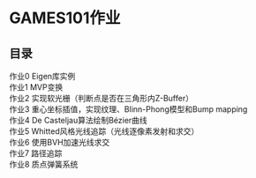# GAMES101作业
## 目录
作业0 Eigen库实例  
作业1 MVP变换  
作业2 实现软光栅（判断点是否在三角形内Z-Buffer）  
作业3 重心坐标插值，实现纹理、Blinn-Phong模型和Bump mapping  
作业4 De Casteljau算法绘制Bézier曲线  
作业5 Whitted风格光线追踪（光线逐像素发射和求交）  
作业6 使用BVH加速光线求交  
作业7 路径追踪  
作业8 质点弹簧系统  